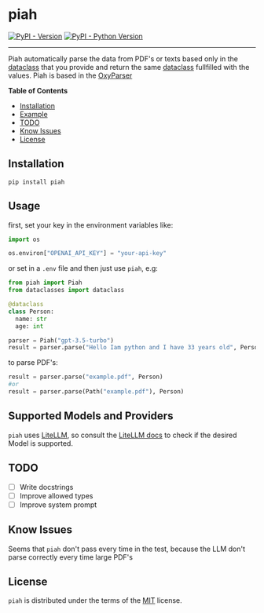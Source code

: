 # piah

[![PyPI - Version](https://img.shields.io/pypi/v/piah.svg)](https://pypi.org/project/piah)
[![PyPI - Python Version](https://img.shields.io/pypi/pyversions/piah.svg)](https://pypi.org/project/piah)

-----

Piah automatically parse the data from PDF's or texts based only in the [dataclass](https://docs.python.org/3/library/dataclasses.html#module-dataclasses) that you provide and return the same [dataclass](https://docs.python.org/3/library/dataclasses.html#module-dataclasses) fullfilled with the values.
Piah is based in the [OxyParser](https://github.com/oxylabs/OxyParser/)

**Table of Contents**

- [Installation](#installation)
- [Example](#example)
- [TODO](#todo)
- [Know Issues](#know-issues)
- [License](#license)

## Installation

```console
pip install piah
```

## Usage

first, set your key in the environment variables like:
```python
import os

os.environ["OPENAI_API_KEY"] = "your-api-key"
```
or set in a `.env` file and then just use `piah`, e.g:
```python
from piah import Piah
from dataclasses import dataclass

@dataclass
class Person:
  name: str
  age: int

parser = Piah("gpt-3.5-turbo")
result = parser.parse("Hello Iam python and I have 33 years old", Person)
```
to parse PDF's:
```python
result = parser.parse("example.pdf", Person)
#or
result = parser.parse(Path("example.pdf"), Person)
```
## Supported Models and Providers

`piah` uses [LiteLLM](https://litellm.ai/), so consult the [LiteLLM docs](https://docs.litellm.ai/docs/providers) to check if the desired Model is supported.


## TODO
- [ ] Write docstrings
- [ ] Improve allowed types
- [ ] Improve system prompt

## Know Issues
Seems that `piah` don't pass every time in the test, because the LLM don't parse
correctly every time large PDF's

## License

`piah` is distributed under the terms of the [MIT](https://spdx.org/licenses/MIT.html) license.

